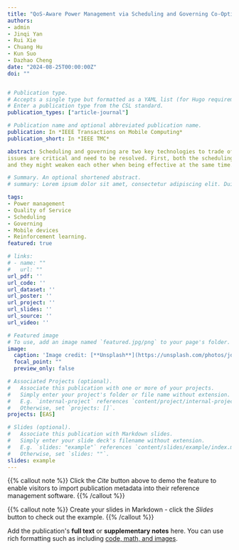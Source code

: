 ```yaml
---
title: "QoS-Aware Power Management via Scheduling and Governing Co-Optimization on Mobile Devices"
authors:
- admin
- Jinqi Yan
- Rui Xie
- Chuang Hu
- Kun Suo
- Dazhao Cheng
date: "2024-08-25T00:00:00Z"
doi: ""


# Publication type.
# Accepts a single type but formatted as a YAML list (for Hugo requirements).
# Enter a publication type from the CSL standard.
publication_types: ["article-journal"]

# Publication name and optional abbreviated publication name.
publication: In *IEEE Transactions on Mobile Computing*
publication_short: In *IEEE TMC*

abstract: Scheduling and governing are two key technologies to trade off the Quality of Service (QoS) against the power consumption on mobile devices with heterogeneous cores. However, there are still defects in the use of them, among which two of the decoupling
issues are critical and need to be resolved. First, both the scheduling and governing decouple from QoS, one of the most important metrics of user experience on mobile platforms. Second, scheduling and governing also decouple from each other in mobile systems
and they might weaken each other when being effective at the same time. To address the above issues, we propose Orthrus, a comprehensive QoS-aware power management approach that involves a governing approach based on deep reinforcement learning to adjust the frequency of heterogeneous cores, a scheduling algorithm based on finite state machine that assigns cores to QoS-related threads, and expert fuzzy control-based coordination mechanism between the two to manage the impact between scheduling and governing. Our proposed approach aims to minimize power consumption while guaranteeing the QoS. We implement Orthrus on Google Pixel 3 as the system service of Android and evaluate it using several widespread mobile applications. The performance evaluation demonstrates that Orthrus reduces the average power consumption by up to 35.7% compared to three state-of-the-art techniques while ensuring the QoS on mobile platforms.

# Summary. An optional shortened abstract.
# summary: Lorem ipsum dolor sit amet, consectetur adipiscing elit. Duis posuere tellus ac convallis placerat. Proin tincidunt magna sed ex sollicitudin condimentum.

tags:
- Power management
- Quality of Service
- Scheduling
- Governing
- Mobile devices
- Reinforcement learning.
featured: true

# links:
# - name: ""
#   url: ""
url_pdf: ''
url_code: ''
url_dataset: ''
url_poster: ''
url_project: ''
url_slides: ''
url_source: ''
url_video: ''

# Featured image
# To use, add an image named `featured.jpg/png` to your page's folder. 
image:
  caption: 'Image credit: [**Unsplash**](https://unsplash.com/photos/jdD8gXaTZsc)'
  focal_point: ""
  preview_only: false

# Associated Projects (optional).
#   Associate this publication with one or more of your projects.
#   Simply enter your project's folder or file name without extension.
#   E.g. `internal-project` references `content/project/internal-project/index.md`.
#   Otherwise, set `projects: []`.
projects: [EAS]

# Slides (optional).
#   Associate this publication with Markdown slides.
#   Simply enter your slide deck's filename without extension.
#   E.g. `slides: "example"` references `content/slides/example/index.md`.
#   Otherwise, set `slides: ""`.
slides: example
---
```


{{% callout note %}}
Click the *Cite* button above to demo the feature to enable visitors to import publication metadata into their reference management software.
{{% /callout %}}

{{% callout note %}}
Create your slides in Markdown - click the *Slides* button to check out the example.
{{% /callout %}}

Add the publication's **full text** or **supplementary notes** here. You can use rich formatting such as including [code, math, and images](https://docs.hugoblox.com/content/writing-markdown-latex/).
